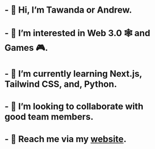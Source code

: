 # - 👋 Hi, I’m Tawanda or Andrew.
# - 👀 I’m interested in Web 3.0 🕸 and Games 🎮.
# - 🌱 I’m currently learning Next.js, Tailwind CSS, and, Python.
# - 💞️ I’m looking to collaborate with good team members.
# - 🤙 Reach me via my [website](https://andrewtech.onrender.com).

<!---
tawanda-profuse/tawanda-profuse is a ✨ special ✨ repository because its `README.md` (this file) appears on your GitHub profile.
You can click the Preview link to take a look at your changes.
--->
